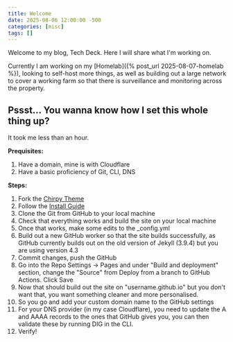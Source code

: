 ```yaml
---
title: Welcome
date: 2025-08-06 12:00:00 -500
categories: [misc]
tags: []
---
```


Welcome to my blog, Tech Deck. Here I will share what I'm working on.

Currently I am working on my [Homelab]({% post_url 2025-08-07-homelab %}), looking to self-host more things, as well as building out a large network to cover a working farm so that there is surveillance and monitoring across the property.

## Pssst... You wanna know how I set this whole thing up?

It took me less than an hour.

**Prequisites:**

1. Have a domain, mine is with Cloudflare
2. Have a basic proficiency of Git, CLI, DNS
  

**Steps:**

1. Fork the [Chirpy Theme](https://github.com/cotes2020/chirpy-starter)
2. Follow the [Install Guide](https://jekyllrb.com/docs/installation/)
3. Clone the Git from GitHub to your local machine
4. Check that everything works and build the site on your local machine
5. Once that works, make some edits to the _config.yml
6. Build out a new GitHub worker so that the site builds successfully, as GitHub currently builds out on the old version of Jekyll (3.9.4) but you are using version 4.3
7. Commit changes, push the GitHub
8. Go into the Repo Settings -> Pages and under "Build and deployment" section, change the "Source" from Deploy from a branch to GitHub Actions. Click Save
9. Now that should build out the site on "username.github.io" but you don't want that, you want something cleaner and more personalised.
10. So you go and add your custom domain name to the GitHub settings
11. For your DNS provider (in my case Cloudflare), you need to update the A and AAAA records to the ones that GitHub gives you, you can then validate these by running DIG in the CLI.
12. Verify!

